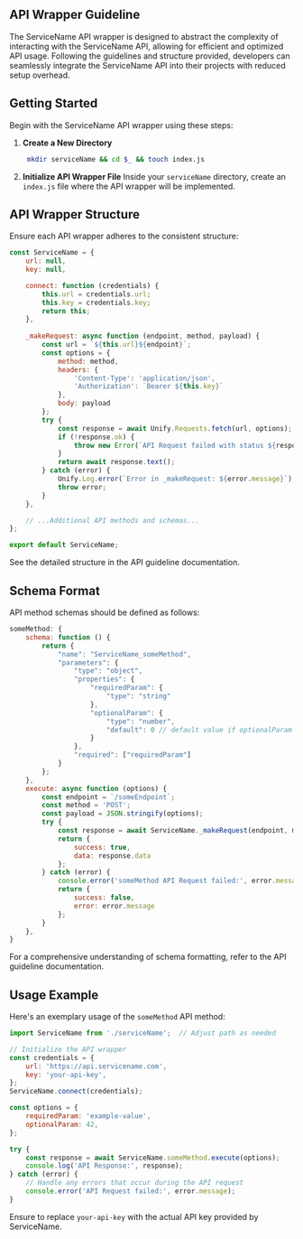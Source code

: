 ## API Wrapper Guideline

The ServiceName API wrapper is designed to abstract the complexity of interacting with the ServiceName API, allowing for efficient and optimized API usage. Following the guidelines and structure provided, developers can seamlessly integrate the ServiceName API into their projects with reduced setup overhead.

## Getting Started

Begin with the ServiceName API wrapper using these steps:

1. **Create a New Directory**
   ```sh
    mkdir serviceName && cd $_ && touch index.js
   ```

2. **Initialize API Wrapper File**
   Inside your `serviceName` directory, create an `index.js` file where the API wrapper will be implemented.


## API Wrapper Structure

Ensure each API wrapper adheres to the consistent structure:

```javascript
const ServiceName = {
	url: null,
	key: null,

	connect: function (credentials) {
		this.url = credentials.url;
		this.key = credentials.key;
		return this;
	},
  
	_makeRequest: async function (endpoint, method, payload) {
		const url = `${this.url}${endpoint}`;
		const options = {
			method: method,
			headers: {
				'Content-Type': 'application/json',
				'Authorization': `Bearer ${this.key}`
			},
			body: payload
		};
		try {
			const response = await Unify.Requests.fetch(url, options);
			if (!response.ok) {
				throw new Error(`API Request failed with status ${response.status}: ${response.statusText}`);
			}
			return await response.text();
		} catch (error) {
			Unify.Log.error(`Error in _makeRequest: ${error.message}`);
			throw error;
		}
	},

	// ...Additional API methods and schemas...
};

export default ServiceName;
```

See the detailed structure in the API guideline documentation.

## Schema Format

API method schemas should be defined as follows:

```javascript
someMethod: {
	schema: function () {
		return {
			"name": "ServiceName_someMethod",
			"parameters": {
				"type": "object",
				"properties": {
					"requiredParam": {
						"type": "string"
					},
					"optionalParam": {
						"type": "number",
						"default": 0 // default value if optionalParam is not provided
					}
				},
				"required": ["requiredParam"]
			}
		};
	},
	execute: async function (options) {
		const endpoint = `/someEndpoint`;
		const method = 'POST';
		const payload = JSON.stringify(options);
		try {
			const response = await ServiceName._makeRequest(endpoint, method, payload);
			return {
				success: true,
				data: response.data
			};
		} catch (error) {
			console.error('someMethod API Request failed:', error.message);
			return {
				success: false,
				error: error.message
			};
		}
	},
}
```

For a comprehensive understanding of schema formatting, refer to the API guideline documentation.

## Usage Example

Here's an exemplary usage of the `someMethod` API method:

```javascript
import ServiceName from './serviceName';  // Adjust path as needed

// Initialize the API wrapper
const credentials = {
	url: 'https://api.servicename.com',
	key: 'your-api-key',
};
ServiceName.connect(credentials);

const options = {
	requiredParam: 'example-value',
	optionalParam: 42,
};

try {
	const response = await ServiceName.someMethod.execute(options);
	console.log('API Response:', response);
} catch (error) {
	// Handle any errors that occur during the API request
	console.error('API Request failed:', error.message);
}
```

Ensure to replace `your-api-key` with the actual API key provided by ServiceName.